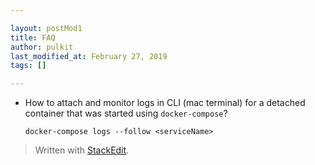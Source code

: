 ```yaml
---

layout: postMod1
title: FAQ
author: pulkit
last_modified_at: February 27, 2019
tags: []

---
```


* How to attach and monitor logs in CLI (mac terminal) for a detached container that was started using `docker-compose`?
	```
	docker-compose logs --follow <serviceName>
	```

> Written with [StackEdit](https://stackedit.io/).
<!--stackedit_data:
eyJoaXN0b3J5IjpbLTE2NTY4MTgwNzddfQ==
-->